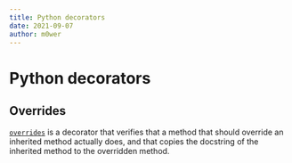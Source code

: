 ```yaml
---
title: Python decorators
date: 2021-09-07
author: m0wer
---
```


# Python decorators

## Overrides

[`overrides`](https://github.com/mkorpela/overrides) is a decorator that
verifies that a method that should override an inherited method actually does,
and that copies the docstring of the inherited method to the overridden method.
